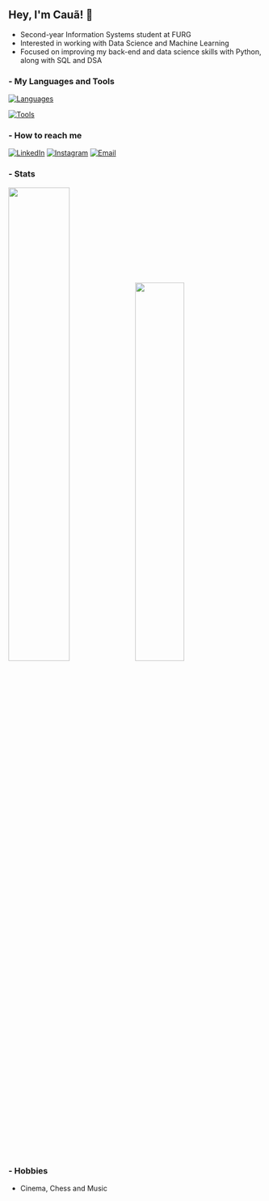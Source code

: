## Hey, I'm Cauã! 👋 


- Second-year Information Systems student at FURG
- Interested in working with Data Science and Machine Learning
- Focused on improving my back-end and data science skills with Python, along with SQL and DSA

### - My Languages and Tools

[![Languages](https://skillicons.dev/icons?i=html,css,js,py,postgresql)](https://skillicons.dev)

[![Tools](https://skillicons.dev/icons?i=git,vscode,linux)](https://skillicons.dev)

### - How to reach me

[![LinkedIn](https://img.shields.io/badge/linkedin-0A66C2?style=for-the-badge&logo=linkedin&logoColor=white)](https://www.linkedin.com/in/cauafsantosdev/)
[![Instagram](https://img.shields.io/badge/instagram-E4405F?style=for-the-badge&logo=instagram&logoColor=white)](https://www.instagram.com/cauafsantosdev/)
[![Email](https://img.shields.io/badge/email-EA4335?style=for-the-badge&logo=gmail&logoColor=white)](mailto:cauafsantosdev@gmail.com)

### - Stats

<p><img width="49%" src="https://github-readme-stats.vercel.app/api?username=cauafsantosdev&theme=midnight-purple&show_icons=true&rank_icon=github&hide_border=false&count_private=true"> <img width="43.8%" src="https://github-readme-stats.vercel.app/api/top-langs/?username=cauafsantosdev&theme=midnight-purple&show_icons=true&hide_border=false&layout=compact"></p>

### - Hobbies

- Cinema, Chess and Music
